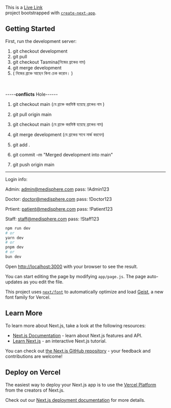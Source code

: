 This is a [Live Link](https://medisphers.vercel.app)<br> project bootstrapped with [`create-next-app`](https://github.com/vercel/next.js/tree/canary/packages/create-next-app).

## Getting Started

First, run the development server:
1) git checkout development <br>
2) git pull <br>
3) git checkout Tasmina(নিজের ব্রাঞ্চের নাম)<br>
4) git merge development <br>
5) ( নিজের ব্রাঞ্চে আছেন কিনা চেক করোন। )<br>
<br/><br/>

-----**conflicts** Hole------

1) git checkout main (যে ব্রাঞ্চে করফিক্ট হয়েছে ব্রাঞ্চের নাম ) <br/>
2) git pull origin main <br/>

3) git checkout main (যে ব্রাঞ্চে করফিক্ট হয়েছে ব্রাঞ্চের নাম) <br/>
4) git merge development (যে ব্রাঞ্চের সাথে মার্জ করবেন) <br/>

5) git add . <br/>
6) git commit -m "Merged development into main" <br/>
7) git push origin main <br/>

-----------------------------------------------------------
Login info:<br/>

Admin: admin@medisphere.com
pass: !Admin123 

Doctor: doctor@medisphere.com
pass: !Doctor123


Prtient: patient@medisphere.com
pass: !Patient123

Staff: staff@medisphere.com
pass: !Staff123
```bash
npm run dev
# or
yarn dev
# or
pnpm dev
# or
bun dev
```

Open [http://localhost:3000](http://localhost:3000) with your browser to see the result.

You can start editing the page by modifying `app/page.js`. The page auto-updates as you edit the file.

This project uses [`next/font`](https://nextjs.org/docs/app/building-your-application/optimizing/fonts) to automatically optimize and load [Geist](https://vercel.com/font), a new font family for Vercel.

## Learn More

To learn more about Next.js, take a look at the following resources:

- [Next.js Documentation](https://nextjs.org/docs) - learn about Next.js features and API.
- [Learn Next.js](https://nextjs.org/learn) - an interactive Next.js tutorial.

You can check out [the Next.js GitHub repository](https://github.com/vercel/next.js) - your feedback and contributions are welcome!

## Deploy on Vercel

The easiest way to deploy your Next.js app is to use the [Vercel Platform](https://vercel.com/new?utm_medium=default-template&filter=next.js&utm_source=create-next-app&utm_campaign=create-next-app-readme) from the creators of Next.js.

Check out our [Next.js deployment documentation](https://nextjs.org/docs/app/building-your-application/deploying) for more details.

